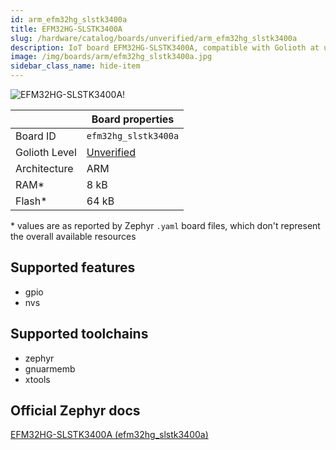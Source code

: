 ```yaml
---
id: arm_efm32hg_slstk3400a
title: EFM32HG-SLSTK3400A
slug: /hardware/catalog/boards/unverified/arm_efm32hg_slstk3400a
description: IoT board EFM32HG-SLSTK3400A, compatible with Golioth at unverified level.
image: /img/boards/arm/efm32hg_slstk3400a.jpg
sidebar_class_name: hide-item
---
```


[//]: # (This is an auto-generated file, do not edit! Changes to it will be lost upon re-generation)

![EFM32HG-SLSTK3400A!](/img/boards/arm/efm32hg_slstk3400a.jpg "EFM32HG-SLSTK3400A")

|                | Board properties     |
| -------------  | -------------------- |
| Board ID       | `efm32hg_slstk3400a` |
| Golioth Level  | [Unverified](/hardware#unverified-boards) |
| Architecture   | ARM |
| RAM*           | 8 kB |
| Flash*         | 64 kB |

\* values are as reported by Zephyr `.yaml` board files, which don't represent the overall available resources



## Supported features

* gpio
* nvs

## Supported toolchains

* zephyr
* gnuarmemb
* xtools

## Official Zephyr docs

[EFM32HG-SLSTK3400A (efm32hg_slstk3400a)](https://docs.zephyrproject.org/latest/boards/arm/efm32hg_slstk3400a/doc/index.html)
